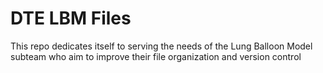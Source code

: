 # DTE LBM Files
This repo dedicates itself to serving the needs of the Lung Balloon Model subteam who aim to improve their file organization and version control
